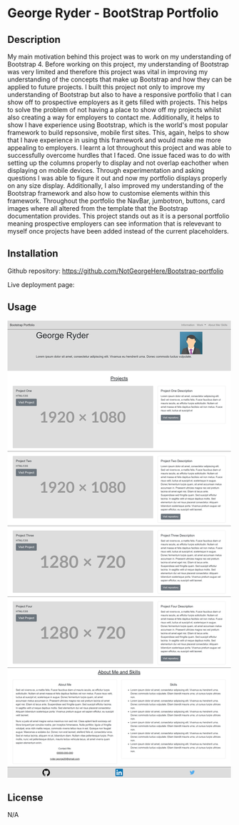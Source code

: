 # George Ryder - BootStrap Portfolio

## Description

My main motivation behind this project was to work on my understanding of Bootstrap 4. Before working on this project, my understanding of Bootstrap was very limited and therefore this project was vital in improving my understanding of the concepts that make up Bootstrap and how they can be applied to future projects. I built this project not only to improve my understanding of Bootstrap but also to have a responsive portfolio that I can show off to prospective employers as it gets filled with projects. This helps to solve the problem of not having a place to show off my projects whilst also creating a way for employers to contact me. Additionally, it helps to show I have experience using Bootstrap, which is the world's most popular framework to build repsonsive, mobile first sites. This, again, helps to show that I have experience in using this framework and would make me more appealing to employers. I learnt a lot throughout this project and was able to successfully overcome hurdles that I faced. One issue faced was to do with setting up the columns properly to display and not overlap eachother when displaying on mobile devices. Through experimentation and asking questions I was able to figure it out and now my portfolio displays properly on any size display. Additionally, I also improved my understanding of the Bootstrap framework and also how to customise elements within this framework. Throughout the portfolio the NavBar, jumbotron, buttons, card images where all altered from the template that the Bootstrap documentation provides. This project stands out as it is a personal portfolio meaning prospective employers can see information that is relevevant to myself once projects have been added instead of the current placeholders.

## Installation

Github repository: https://github.com/NotGeorgeHere/Bootstrap-portfolio

Live deployment page:

## Usage

![alt text](assets/images/screenshotWebsite.png)

## License

N/A